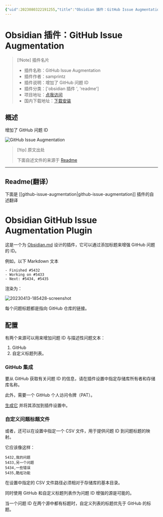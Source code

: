 ```yaml
---
{"uid":2023080322191255,"title":"Obsidian 插件：GitHub Issue Augmentation","tags":["obsidian插件","readme"],"description":"增加了GitHub问题ID","author":"AI","type":"readme","draft":false,"editable":false,"modified":20230101000000,"dg-publish":true,"permalink":"/lake-of-knowledge/10-obsidian/obsidian/readme/github-issue-augmentation-readme/","dgPassFrontmatter":true}
---
```



# Obsidian 插件：GitHub Issue Augmentation

> [!Note] 插件名片
> - 插件名称：GitHub Issue Augmentation
> - 插件作者：samprintz
> - 插件说明：增加了 GitHub 问题 ID
> - 插件分类：['obsidian 插件 ', 'readme']
> - 项目地址：[点我访问](https://github.com/samprintz/obsidian-issue-augmentation-plugin)
> - 国内下载地址：[下载安装](https://pkmer.cn/products/plugin/pluginMarket/?github-issue-augmentation)

## 概述

增加了 GitHub 问题 ID

![GitHub Issue Augmentation](https://cdn.pkmer.cn/covers/github-issue-augmentation.png!pkmer)

> [!tip] 原文出处
>
>下面自述文件的来源于 [Readme](https://ghproxy.net/https://raw.githubusercontent.com/samprintz/obsidian-issue-augmentation-plugin/main/README.md)
>

---

## Readme(翻译）

下面是 [[github-issue-augmentation\|github-issue-augmentation]] 插件的自述翻译

# Obsidian GitHub Issue Augmentation Plugin

这是一个为 [Obsidian.md](https://obsidian.md/) 设计的插件，它可以通过添加标题来增强 GitHub 问题的 ID。

例如，以下 Markdown 文本

```
- Finished #5432
- Working on #5433
- Next: #5434, #5435
```

渲染为：

![20230413-185428-screenshot](https://user-images.githubusercontent.com/7581457/231971667-c5ed7591-21a5-4f3f-9ae4-b90cbbb1ac08.png)

每个问题标题都是指向 GitHub 仓库的链接。

## 配置

有两个来源可以用来增加问题 ID 与描述性问题文本：

1. GitHub
2. 自定义标题列表。

### GitHub 集成

要从 GitHub 获取有关问题 ID 的信息，请在插件设置中指定存储库所有者和存储库名称。

此外，需要一个 GitHub 个人访问令牌（PAT）。

[生成它](https://docs.github.com/en/authentication/keeping-your-account-and-data-secure/creating-a-personal-access-token) 并将其添加到插件设置中。

### 自定义问题标题文件

或者，还可以在设置中指定一个 CSV 文件，用于提供问题 ID 到问题标题的映射。

它应该像这样：

```
5432,我的问题
5433,另一个问题
5434,一些错误
5435,酷炫功能
```

在设置中指定的 CSV 文件路径必须相对于存储库的基本目录。

同时使用 GitHub 和自定义标题列表作为问题 ID 增强的源是可能的。

当一个问题 ID 在两个源中都有标题时，自定义列表的标题优先于 GitHub 的标题。
